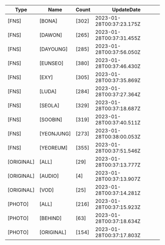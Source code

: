 | Type | Name | Count | UpdateDate |
| ---- | ---- | ----- | ---- |
|[FNS]|[BONA]|[302]|2023-01-28T00:37:23.175Z|
|[FNS]|[DAWON]|[265]|2023-01-28T00:37:31.455Z|
|[FNS]|[DAYOUNG]|[285]|2023-01-28T00:37:56.050Z|
|[FNS]|[EUNSEO]|[380]|2023-01-28T00:37:46.430Z|
|[FNS]|[EXY]|[305]|2023-01-28T00:37:35.869Z|
|[FNS]|[LUDA]|[284]|2023-01-28T00:37:27.364Z|
|[FNS]|[SEOLA]|[329]|2023-01-28T00:37:18.687Z|
|[FNS]|[SOOBIN]|[319]|2023-01-28T00:37:40.511Z|
|[FNS]|[YEONJUNG]|[273]|2023-01-28T00:38:00.053Z|
|[FNS]|[YEOREUM]|[355]|2023-01-28T00:37:51.546Z|
|[ORIGINAL]|[ALL]|[29]|2023-01-28T00:37:13.777Z|
|[ORIGINAL]|[AUDIO]|[4]|2023-01-28T00:37:13.907Z|
|[ORIGINAL]|[VOD]|[25]|2023-01-28T00:37:14.281Z|
|[PHOTO]|[ALL]|[216]|2023-01-28T00:37:15.923Z|
|[PHOTO]|[BEHIND]|[63]|2023-01-28T00:37:18.634Z|
|[PHOTO]|[ORIGINAL]|[154]|2023-01-28T00:37:17.803Z|